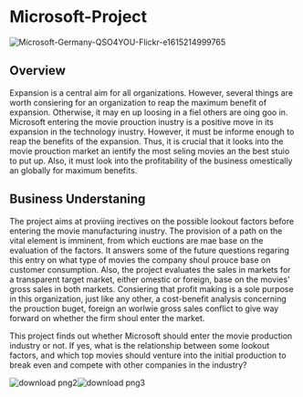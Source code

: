 # Microsoft-Project
![Microsoft-Germany-QSO4YOU-Flickr-e1615214999765](https://user-images.githubusercontent.com/110408623/187019342-00aed145-90a2-4de1-b07b-a14ba97ad309.jpg)

## Overview
Expansion is a central aim for all organizations. However, several things are worth consiering for an organization to reap the maximum benefit of expansion. Otherwise, it may en up loosing in a fiel others are oing goo in. 
Microsoft entering the movie prouction inustry is a positive move in its expansion in the technology inustry. However, it must be informe enough to reap the benefits of the expansion. Thus, it is crucial that it looks into the movie prouction market an ientify the most seling movies an the best stuio to put up. Also, it must look into the profitability of the business omestically an globally for maximum benefits. 

## Business Understaning
The project aims at proviing irectives on the possible lookout factors before entering the movie manufacturing inustry. The provision of a path on the vital element is imminent, from which euctions are mae base on the evaluation of the factors. It answers some of the future questions regaring this entry on what type of movies the company shoul prouce base on customer consumption. Also, the project evaluates the sales in markets for a transparent target market, either omestic or foreign, base on the movies' gross sales in both markets. Consiering that profit making is a sole purpose in this organization, just like any other, a cost-benefit analysis concerning the prouction buget, foreign an worlwie gross sales conflict to give way forward on whether the firm shoul enter the market.

This project finds out whether Microsoft should enter the movie production industry or not. If yes, what is the relationship between some lookout factors, and which top movies should venture into the initial production to break even and compete with other companies in the industry?

![download png2](https://user-images.githubusercontent.com/110408623/187017910-498f5fd4-6ef2-4b9a-8584-a7cde0f8b843.png)![download png3](https://user-images.githubusercontent.com/110408623/187019469-07af7f34-a34f-4db8-8b63-9370a8d7b0c5.png)


